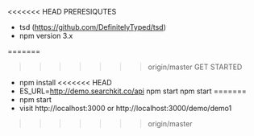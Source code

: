 <<<<<<< HEAD
PRERESIQUTES
- tsd (https://github.com/DefinitelyTyped/tsd)
- npm version 3.x

=======
>>>>>>> origin/master
GET STARTED
- npm install
<<<<<<< HEAD
- ES_URL=http://demo.searchkit.co/api npm start
npm start
=======
- npm start
- visit http://localhost:3000 or http://localhost:3000/demo/demo1
>>>>>>> origin/master
